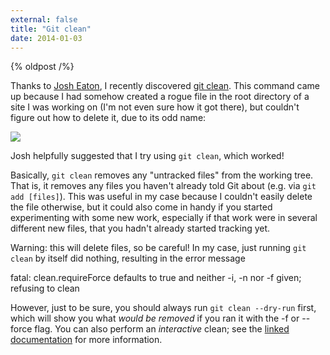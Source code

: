 ```yaml
---
external: false
title: "Git clean"
date: 2014-01-03
---
```


{% oldpost /%}

Thanks to [Josh Eaton](http://www.josheaton.org/), I recently discovered [git clean](http://git-scm.com/docs/git-clean). This command came up because I had somehow created a rogue file in the root directory of a site I was working on (I'm not even sure how it got there), but couldn't figure out how to delete it, due to its odd name:

![](/images/git-clean.png)

Josh helpfully suggested that I try using `git clean`, which worked!

Basically, `git clean` removes any "untracked files" from the working tree. That is, it removes any files you haven't already told Git about (e.g. via `git add [files]`). This was useful in my case because I couldn't easily delete the file otherwise, but it could also come in handy if you started experimenting with some new work, especially if that work were in several different new files, that you hadn't already started tracking yet.

Warning: this will delete files, so be careful! In my case, just running `git clean` by itself did nothing, resulting in the error message

fatal: clean.requireForce defaults to true and neither -i, -n nor -f given; refusing to clean

However, just to be sure, you should always run `git clean --dry-run` first, which will show you what *would be removed* if you ran it with the -f or --force flag. You can also perform an *interactive* clean; see the [linked documentation](http://git-scm.com/docs/git-clean) for more information.
